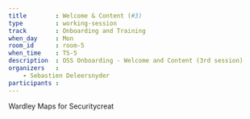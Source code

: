 ```yaml
---
title        : Welcome & Content (#3)
type         : working-session
track        : Onboarding and Training
when_day     : Mon
room_id      : room-5
when_time    : TS-5
description  : OSS Onboarding - Welcome and Content (3rd session)
organizers   :
    - Sebastien Deleersnyder
participants :
---
```



Wardley Maps for Securitycreat